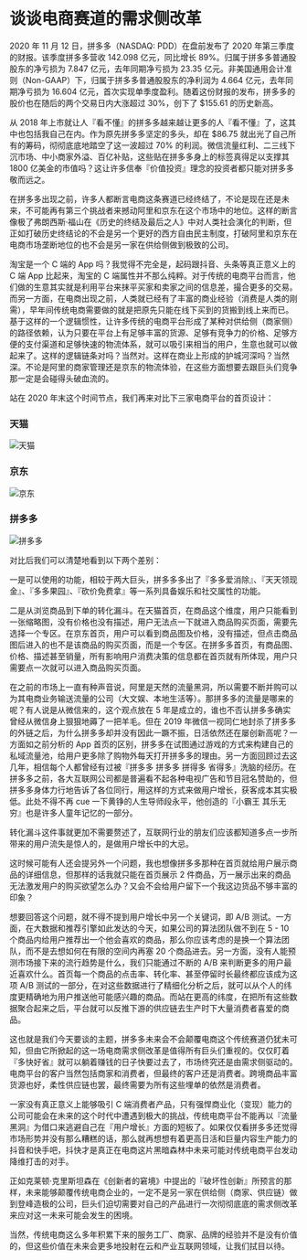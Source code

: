 # 谈谈电商赛道的需求侧改革

2020 年 11 月 12 日，拼多多（NASDAQ: PDD）在盘前发布了 2020 年第三季度的财报。该季度拼多多营收 142.098 亿元，同比增长 89%。归属于拼多多普通股股东的净亏损为 7.847 亿元，去年同期净亏损为 23.35 亿元。非美国通用会计准则（Non-GAAP）下，归属于拼多多普通股股东的净利润为 4.664 亿元，去年同期净亏损为 16.604 亿元，首次实现单季度盈利。随着这份财报的发布，拼多多的股价也在随后的两个交易日内大涨超过 30%，创下了 $155.61 的历史新高。

从 2018 年上市就让人『看不懂』的拼多多越来越让更多的人『看不懂』了，这其中也包括我自己在内。作为原先拼多多坚定的多头，却在 $86.75 就出光了自己所有的筹码，彻彻底底地踏空了这一波超过 70% 的利润。微信流量红利、二三线下沉市场、中小商家外溢、百亿补贴，这些贴在拼多多身上的标签真得足以支撑其 1800 亿美金的市值吗？这让许多信奉『价值投资』理念的投资者都只能对拼多多敬而远之。

在拼多多出现之前，许多人都断言电商这条赛道已经终结了，不论是现在还是未来，不可能再有第三个挑战者来撼动阿里和京东在这个市场中的地位。这样的断言像极了弗朗西斯·福山在《历史的终结及最后之人》中对人类社会演化的判断，但正如打破历史终结论的不会是另一个更好的西方自由民主制度，打破阿里和京东在电商市场垄断地位的也不会是另一家在供给侧做到极致的公司。

淘宝是一个 C 端的 App 吗？我觉得不完全是，起码跟抖音、头条等真正意义上的 C 端 App 比起来，淘宝的 C 端属性并不那么纯粹。对于传统的电商平台而言，他们做的生意其实就是利用平台来抹平买家和卖家之间的信息差，撮合更多的交易。而另一方面，在电商出现之前，人类就已经有了丰富的商业经验（消费是人类的刚需），早年间传统电商需要做的就是把原先只能在线下买到的货搬到线上来而已。基于这样的一个逻辑惯性，让许多传统的电商平台形成了某种对供给侧（商家侧）的路径依赖，认为只要在平台上有足够丰富的货源、足够有竞争力的价格、足够方便的支付渠道和足够快速的物流体系，就可以吸引来相当的用户，生意也就可以做起来了。这样的逻辑链条对吗？当然对。这样在商业上形成的护城河深吗？当然深。不论是阿里的商家管理还是京东的物流体验，在这些方面想要去跟巨头们竞争那一定是会碰得头破血流的。

站在 2020 年末这个时间节点，我们再来对比下三家电商平台的首页设计：

### 天猫

![天猫](https://s3.ax1x.com/2020/12/13/re8a90.md.jpg)

### 京东

![京东](https://s3.ax1x.com/2020/12/13/re8Nhq.md.jpg)

### 拼多多

![拼多多](https://s3.ax1x.com/2020/12/13/re8tNn.md.jpg)

对比后我们可以清楚地看到以下两个差别：

一是可以使用的功能，相较于两大巨头，拼多多多出了『多多爱消除』、『天天领现金』、『多多果园』、『砍价免费拿』等一系列具备娱乐和社交属性的功能。

二是从浏览商品到下单的转化漏斗。在天猫首页，在商品这个维度，用户只能看到一张缩略图，没有价格也没有描述，用户无法点一下就进入商品购买页面，需要先选择一个专区。在京东首页，用户可以看到商品图及价格，没有描述，但点击商品图后进入的也不是该商品的购买页面，而是一个专区。在拼多多首页，有商品图、价格、描述甚至销量，所有影响用户消费决策的信息都在首页就有所体现，用户只需要点一次就可以进入商品购买页面。

在之前的市场上一直有种声音说，阿里是天然的流量黑洞，所以需要不断并购可以为其电商业务输送流量的公司（大文娱、本地生活等）。那拼多多的流量是哪来的呢？有人说是从微信来的，这个观点放在 5 年是成立的，谁也不否认拼多多确实曾经从微信身上狠狠地薅了一把羊毛。但在 2019 年微信一视同仁地封杀了拼多多的外链之后，为什么拼多多却并没有因此一蹶不振，日活依然还在屡创新高呢？一方面如之前分析的 App 首页的区别，拼多多在试图通过游戏的方式来构建自己的私域流量池，给用户更多除了购物外每天打开拼多多的理由。另一方面回顾过去这几年，相信每个人都曾经有过被『拼多多 拼多多 拼得多 省得多』洗脑的经历。在拼多多之前，各大互联网公司都是普遍看不起各种电视广告和节目冠名赞助的，但拼多多身体力行地告诉了各位同行，用这样的方式来做用户增长，获客成本其实极低。此处不得不再 cue 一下黄铮的人生导师段永平，他创造的『小霸王 其乐无穷』也是许多人童年记忆的一部分。

转化漏斗这件事就更加不需要赘述了，互联网行业的朋友们应该都知道多点一步所带来的用户流失是惊人的，是做用户增长中的大忌。

这时候可能有人还会提另外一个问题，我也想像拼多多那种在首页就给用户展示商品的详细信息，但那样的话我就只能在首页展示 2 件商品，万一展示出来的商品无法激发用户的购买欲望怎么办？又会不会给用户留下一个我这边货品不够丰富的印象？

想要回答这个问题，就不得不提到用户增长中另一个关键词，即 A/B 测试。一方面，在大数据和推荐引擎如此发达的今天，如果公司的算法团队做不到在 5 - 10 个商品内给用户推荐出一个他会喜欢的商品，那么你应该考虑的是换一个算法团队，而不是去想如何在有限的空间内再塞 20 个商品进去。另一方面，没有人能预测市场接下来的流行趋势是什么，我们只能通过不断的 A/B 来判断更多的用户最近喜欢什么。首页每一个商品的点击率、转化率、甚至停留时长最终都应该成为这项 A/B 测试的一部分，在对这些数据进行了精细化分析之后，就可以从个人的纬度更精确地为用户推送他可能感兴趣的商品。而站在更高的纬度，在把所有这些数据聚合起来之后，平台就可以反推下游的供应链去生产时下大量消费者喜爱的商品。

这也就是我们今天要谈的主题，拼多多未来会不会颠覆电商这个传统赛道仍犹未可知，但由它所掀起的这一场电商需求侧改革是值得所有巨头们重视的。仅仅盯着『多快好省』就可以躺着赚钱的日子快要过去了，市场终究还是由需求侧驱动的。电商平台的客户当然包括商家和消费者，但最终的客户还是消费者。跨境商品丰富货源也好，柔性供应链也罢，最终需要为所有这些埋单的依然是消费者。

一家没有真正意义上能够吸引 C 端消费者产品，只有强悍商业化（变现）能力的公司可能会在未来的这个时代中遭遇到极大的挑战，传统电商平台不能再以『流量黑洞』为借口来逃避自己在『用户增长』方面的短板了。如果仅仅看拼多多还觉得市场形势并没有那么糟糕的话，那么就再想想有着更高日活和巨量内容生产能力的抖音和快手吧，抖快才是真正在电商这片黑暗森林中未来可能对传统电商平台发动降维打击的对手。

正如克莱顿·克里斯坦森在《创新者的窘境》中提出的『破坏性创新』所预言的那样，未来能够颠覆传统电商企业的，一定不是另一家在供给侧（商家、供应链）做到登峰造极的公司，巨头们迫切需要对自己的产品进行一次彻彻底底的需求侧改革来应对这一未来可能会发生的困境。

当然，传统电商这么多年积累下来的服务工厂、商家、品牌的经验并不是没有价值的，但这些价值在未来会更多地投射在云和产业互联网领域，让我们拭目以待。